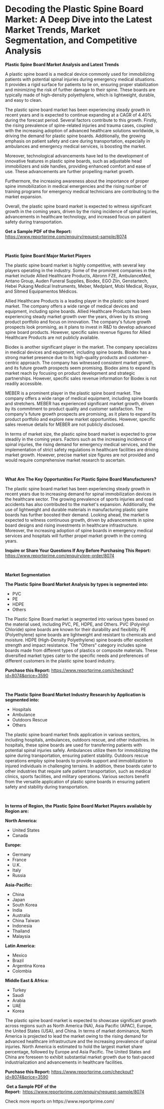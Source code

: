 <p><h1>Decoding the Plastic Spine Board Market: A Deep Dive into the Latest Market Trends, Market Segmentation, and Competitive Analysis</h1></p><p><strong>Plastic Spine Board Market Analysis and Latest Trends</strong></p>
<p><p>A plastic spine board is a medical device commonly used for immobilizing patients with potential spinal injuries during emergency medical situations. It provides a rigid surface for patients to lie on, ensuring proper stabilization and minimizing the risk of further damage to their spine. These boards are typically made of high-density polyethylene, which is lightweight, durable, and easy to clean.</p><p>The plastic spine board market has been experiencing steady growth in recent years and is expected to continue expanding at a CAGR of 4.40% during the forecast period. Several factors contribute to this growth. Firstly, the rising prevalence of spine-related injuries and trauma cases, coupled with the increasing adoption of advanced healthcare solutions worldwide, is driving the demand for plastic spine boards. Additionally, the growing emphasis on patient safety and care during transportation, especially in ambulances and emergency medical services, is boosting the market.</p><p>Moreover, technological advancements have led to the development of innovative features in plastic spine boards, such as adjustable head immobilizers and side handles, providing enhanced comfort and ease of use. These advancements are further propelling market growth.</p><p>Furthermore, the increasing awareness about the importance of proper spine immobilization in medical emergencies and the rising number of training programs for emergency medical technicians are contributing to the market expansion.</p><p>Overall, the plastic spine board market is expected to witness significant growth in the coming years, driven by the rising incidence of spinal injuries, advancements in healthcare technology, and increased focus on patient safety during transportation.</p></p>
<p><strong>Get a Sample PDF of the Report:&nbsp;</strong> <a href="https://www.reportprime.com/enquiry/request-sample/8074">https://www.reportprime.com/enquiry/request-sample/8074</a></p>
<p>&nbsp;</p>
<p><strong>Plastic Spine Board Major Market Players</strong></p>
<p><p>The plastic spine board market is highly competitive, with several key players operating in the industry. Some of the prominent companies in the market include Allied Healthcare Products, Abronn FZE, AmbulanceMed, Antano Group, Auden Funeral Supplies, Biodex, EGO Zlín, Genstartech, Hebei Pukang Medical Instruments, Meber, Medplant, Mobi Medical, Royax, and Sitmed Equipamentos Médicos.</p><p>Allied Healthcare Products is a leading player in the plastic spine board market. The company offers a wide range of medical devices and equipment, including spine boards. Allied Healthcare Products has been experiencing steady market growth over the years, driven by its strong product portfolio and focus on innovation. The company's future growth prospects look promising, as it plans to invest in R&D to develop advanced spine board products. However, specific sales revenue figures for Allied Healthcare Products are not publicly available.</p><p>Biodex is another significant player in the market. The company specializes in medical devices and equipment, including spine boards. Biodex has a strong market presence due to its high-quality products and customer-centric approach. The company has witnessed consistent market growth, and its future growth prospects seem promising. Biodex aims to expand its market reach by focusing on product development and strategic partnerships. However, specific sales revenue information for Biodex is not readily accessible.</p><p>MEBER is a prominent player in the plastic spine board market. The company offers a wide range of medical equipment, including spine boards and stretchers. MEBER has experienced significant market growth, driven by its commitment to product quality and customer satisfaction. The company's future growth prospects are promising, as it plans to expand its product portfolio and explore new market opportunities. However, specific sales revenue details for MEBER are not publicly disclosed.</p><p>In terms of market size, the plastic spine board market is expected to grow steadily in the coming years. Factors such as the increasing incidence of spinal injuries, the rising demand for emergency medical services, and the implementation of strict safety regulations in healthcare facilities are driving market growth. However, precise market size figures are not provided and would require comprehensive market research to ascertain.</p></p>
<p>&nbsp;</p>
<p><strong>What Are The Key Opportunities For Plastic Spine Board Manufacturers?</strong></p>
<p><p>The plastic spine board market has been experiencing steady growth in recent years due to increasing demand for spinal immobilization devices in the healthcare sector. The growing prevalence of sports injuries and road accidents has also contributed to the market's expansion. Additionally, the use of lightweight and durable materials in manufacturing plastic spine boards has further boosted their demand. Looking ahead, the market is expected to witness continuous growth, driven by advancements in spine board designs and rising investments in healthcare infrastructure. Moreover, the increasing adoption of spine boards in emergency medical services and hospitals will further propel market growth in the coming years.</p></p>
<p><strong>Inquire or Share Your Questions If Any Before Purchasing This Report:</strong> <a href="https://www.reportprime.com/enquiry/pre-order/8074">https://www.reportprime.com/enquiry/pre-order/8074</a></p>
<p>&nbsp;</p>
<p><strong>Market Segmentation</strong></p>
<p><strong>The Plastic Spine Board Market Analysis by types is segmented into:</strong></p>
<p><ul><li>PVC</li><li>PE</li><li>HDPE</li><li>Others</li></ul></p>
<p><p>The Plastic Spine Board market is segmented into various types based on the material used, including PVC, PE, HDPE, and Others. PVC (Polyvinyl Chloride) spine boards are known for their durability and flexibility. PE (Polyethylene) spine boards are lightweight and resistant to chemicals and moisture. HDPE (High-Density Polyethylene) spine boards offer excellent strength and impact resistance. The "Others" category includes spine boards made from different types of plastics or composite materials. These diversified market types cater to the specific needs and preferences of different customers in the plastic spine board industry.</p></p>
<p><strong>Purchase this Report:&nbsp;</strong><a href="https://www.reportprime.com/checkout?id=8074&price=3590">https://www.reportprime.com/checkout?id=8074&price=3590</a></p>
<p>&nbsp;</p>
<p><strong>The Plastic Spine Board Market Industry Research by Application is segmented into:</strong></p>
<p><ul><li>Hospitals</li><li>Ambulance</li><li>Outdoors Rescue</li><li>Others</li></ul></p>
<p><p>The plastic spine board market finds application in various sectors, including hospitals, ambulances, outdoors rescue, and other industries. In hospitals, these spine boards are used for transferring patients with potential spinal injuries safely. Ambulances utilize them for immobilizing the spine during transportation, ensuring patient stability. Outdoors rescue operations employ spine boards to provide support and immobilization to injured individuals in challenging terrains. In addition, these boards cater to other industries that require safe patient transportation, such as medical clinics, sports facilities, and military operations. Various sectors benefit from the versatile application of plastic spine boards in ensuring patient safety and stability during transportation.</p></p>
<p>&nbsp;</p>
<p><strong>In terms of Region, the Plastic Spine Board Market Players available by Region are:</strong></p>
<p>
    <p> <strong> North America: </strong>
        <ul>
            <li>United States</li>
            <li>Canada</li>
        </ul>
        </p> 
    <p> <strong> Europe: </strong>
        <ul>
            <li>Germany</li>
            <li>France</li>
            <li>U.K.</li>
            <li>Italy</li>
            <li>Russia</li>
        </ul>
        </p> 
    <p> <strong> Asia-Pacific: </strong>
        <ul>
            <li>China</li>
            <li>Japan</li>
            <li>South Korea</li>
            <li>India</li>
            <li>Australia</li>
            <li>China Taiwan</li>
            <li>Indonesia</li>
            <li>Thailand</li>
            <li>Malaysia</li>
        </ul>
        </p> 
    <p> <strong> Latin America: </strong>
        <ul>
            <li>Mexico</li>
            <li>Brazil</li>
            <li>Argentina Korea</li>
            <li>Colombia</li>
        </ul>
        </p> 
    <p> <strong> Middle East & Africa: </strong>
        <ul>
            <li>Turkey</li>
            <li>Saudi</li>
            <li>Arabia</li>
            <li>UAE</li>
            <li>Korea</li>
        </ul>
    </p>
    </p>
<p><p>The plastic spine board market is expected to showcase significant growth across regions such as North America (NA), Asia Pacific (APAC), Europe, the United States (USA), and China. In terms of market dominance, North America is projected to lead the market owing to the rising demand for advanced healthcare infrastructure and the increasing prevalence of spinal injuries. North America is estimated to hold the largest market share percentage, followed by Europe and Asia Pacific. The United States and China are foreseen to exhibit substantial market growth due to fast-paced industrialization and advancements in healthcare facilities.</p></p>
<p><strong>Purchase this Report: </strong><a href="https://www.reportprime.com/checkout?id=8074&price=3590">https://www.reportprime.com/checkout?id=8074&price=3590</a></p>
<p>&nbsp;<strong>Get a Sample PDF of the Report:&nbsp;&nbsp;</strong><a href="https://www.reportprime.com/enquiry/request-sample/8074">https://www.reportprime.com/enquiry/request-sample/8074</a></p>
<p><strong></strong></p>
<p>Check more reports on https://www.reportprime.com/</p>
